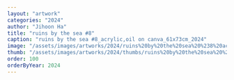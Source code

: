 ```yaml
---
layout: "artwork"
categories: "2024"
author: "Jihoon Ha"
title: "ruins by the sea #8"
caption: "ruins by the sea #8_acrylic,oil on canva_61x73cm_2024"
image: "/assets/images/artworks/2024/ruins%20by%20the%20sea%20%238%20acrylic%2Coil%20on%20canva%2061x73cm%202024.jpg"
thumb: "/assets/images/artworks/2024/thumbs/ruins%20by%20the%20sea%20%238%20acrylic%2Coil%20on%20canva%2061x73cm%202024.jpg"
order: 100
orderByYear: 2024
---
```

